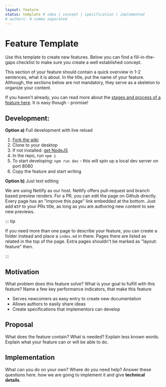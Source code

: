 ```yaml
---
layout: feature
status: template # idea | concept | specification | implemented
# authors: # comma separated
---
```


# Feature Template

Use this template to create new features. Below you can find a fill-in-the-gaps checklist to make sure you create a well established concept.

This section of your feature should contain a quick overview in 1-2 sentences, what it is about. In the title, put the name of your feature.
Although, the sections below are not mandatory, they serve as a skeleton to organize your content.

If you haven't already, you can read more about the [stages and process of a feature here](./Feature-Process.md). It is easy though - promise!

<!-- Delete these instructions START -->

## Development:

**Option a)** Full development with live reload

1. [Fork the wiki](https://github.com/inexorgame/site/)
2. Clone to your desktop
3. If not installed: [get NodeJS](https://nodejs.org/en/)
4. In the repo, run `npm i`
5. To start developing: `npm run dev` - this will spin up a local dev server on port 8080
6. Copy the feature and start writing

**Option b)** Just text editing

We are using Netlify as our host. Netlify offers pull-request and branch based preview renders. For a  PR, you can edit the page on Github directly. Every page has an "improve this page" link embedded at the bottom.
Just add `WIP` to your PRs title, as long as you are authoring new content to see new previews.

::: tip

If you need more than one page to describe your feature, you can create a folder instead and place a `index.md` in there. Pages there are listed as related in the top of the page.
Extra pages shouldn't be marked as "layout: feature" then.

:::
<!-- END -->

<!-- Everything below here is optional, you can create your own outline if needed -->
<!-- Please remove all comments -->

## Motivation

What problem does this feature solve? What is your goal to fulfill with this feature? Name a few key performance indicators, that make this feature

- Serves newcomers as easy entry to create new documentation
- Allows authors to easily share ideas
- Create specifications that implementors can develop

## Proposal

What does the feature contain? What is needed? 
Explain less known words. Explain what your feature can or will be able to do.

## Implementation 

What can you do on your own? Where do you need help? Answer these questions here.
how we are going to implement it and give **technical details**.
